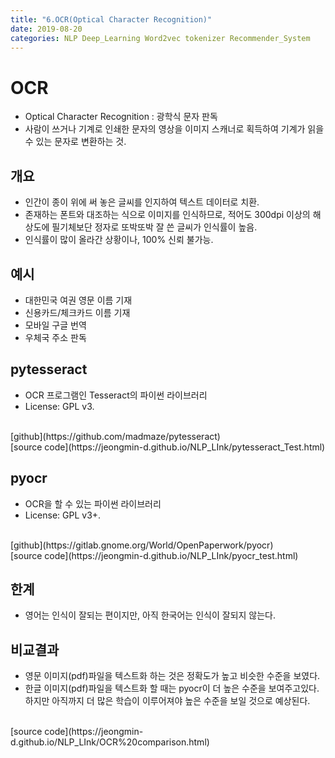 ```yaml
---
title: "6.OCR(Optical Character Recognition)"
date: 2019-08-20
categories: NLP Deep_Learning Word2vec tokenizer Recommender_System
---
```


# OCR
- Optical Character Recognition : 광학식 문자 판독
- 사람이 쓰거나 기계로 인쇄한 문자의 영상을 이미지 스캐너로 획득하여 기계가 읽을 수 있는 문자로 변환하는 것.

## 개요
- 인간이 종이 위에 써 놓은 글씨를 인지하여 텍스트 데이터로 치환.
- 존재하는 폰트와 대조하는 식으로 이미지를 인식하므로, 적어도 300dpi 이상의 해상도에 필기체보단 정자로 또박또박 잘 쓴 글씨가 인식률이 높음.
- 인식률이 많이 올라간 상황이나, 100% 신뢰 불가능.

## 예시
- 대한민국 여권 영문 이름 기재
- 신용카드/체크카드 이름 기재
- 모바일 구글 번역
- 우체국 주소 판독

## pytesseract
- OCR 프로그램인 Tesseract의 파이썬 라이브러리
- License: GPL v3.
<br>
[github](https://github.com/madmaze/pytesseract)
<br>
[source code](https://jeongmin-d.github.io/NLP_LInk/pytesseract_Test.html)

## pyocr
- OCR을 할 수 있는 파이썬 라이브러리
- License: GPL v3+.
<br>
[github](https://gitlab.gnome.org/World/OpenPaperwork/pyocr)
<br>
[source code](https://jeongmin-d.github.io/NLP_LInk/pyocr_test.html)

## 한계
- 영어는 인식이 잘되는 편이지만, 아직 한국어는 인식이 잘되지 않는다.

## 비교결과
- 영문 이미지(pdf)파일을 텍스트화 하는 것은 정확도가 높고 비슷한 수준을 보였다.
- 한글 이미지(pdf)파일을 텍스트화 할 때는 pyocr이 더 높은 수준을 보여주고있다. 하지만 아직까지 더 많은 학습이 이루어져야 높은 수준을 보일 것으로 예상된다.
<br>
[source code](https://jeongmin-d.github.io/NLP_LInk/OCR%20comparison.html)
